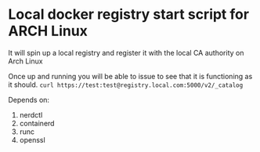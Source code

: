 # Local docker registry start script for ARCH Linux
It will spin up a local registry and register it with the local CA authority on Arch Linux

Once up and running you will be able to issue 
to see that it is functioning as it should.  `curl https://test:test@registry.local.com:5000/v2/_catalog`

Depends on:
1) nerdctl
2) containerd
3) runc
4) openssl
